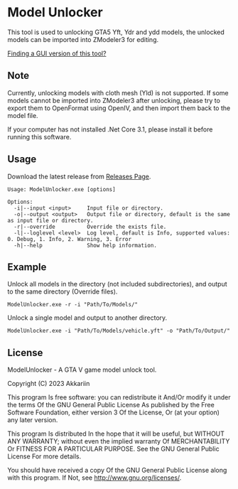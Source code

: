 # Model Unlocker

This tool is used to unlocking GTA5 Yft, Ydr and ydd models, the unlocked models can be imported into ZModeler3 for editing.

[Finding a GUI version of this tool?](https://github.com/kasuganosoras/ModelUnlockerGUI)

## Note
Currently, unlocking models with cloth mesh (Yld) is not supported. If some models cannot be imported into ZModeler3 after unlocking, please try to export them to OpenFormat using OpenIV, and then import them back to the model file.

If your computer has not installed .Net Core 3.1, please install it before running this software.

## Usage

Download the latest release from [Releases Page](https://github.com/kasuganosoras/ModelUnlocker/releases).

```
Usage: ModelUnlocker.exe [options]

Options:
  -i|--input <input>     Input file or directory.
  -o|--output <output>   Output file or directory, default is the same as input file or directory.
  -r|--override          Override the exists file.
  -l|--loglevel <level>  Log level, default is Info, supported values: 0. Debug, 1. Info, 2. Warning, 3. Error
  -h|--help              Show help information.
```

## Example

Unlock all models in the directory (not included subdirectories), and output to the same directory (Override files).

```
ModelUnlocker.exe -r -i "Path/To/Models/"
```

Unlock a single model and output to another directory.
```
ModelUnlocker.exe -i "Path/To/Models/vehicle.yft" -o "Path/To/Output/"
```

## License

ModelUnlocker - A GTA V game model unlock tool.

Copyright (C) 2023 Akkariin

This program Is free software: you can redistribute it And/Or modify it under the terms Of the GNU General Public License As published by the Free Software Foundation, either version 3 Of the License, Or (at your option) any later version.

This program Is distributed In the hope that it will be useful, but WITHOUT ANY WARRANTY; without even the implied warranty Of MERCHANTABILITY Or FITNESS FOR A PARTICULAR PURPOSE. See the GNU General Public License For more details.

You should have received a copy Of the GNU General Public License along with this program. If Not, see http://www.gnu.org/licenses/.
